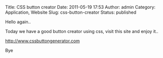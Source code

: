 Title: CSS button creator
Date: 2011-05-19 17:53
Author: admin
Category: Application, Website
Slug: css-button-creator
Status: published

Hello again..

Today we have a good button creator using css, visit this site and enjoy it..

<http://www.cssbuttongenerator.com>

Bye
